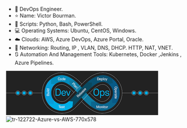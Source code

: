 - 🌌 DevOps Engineer.
- ⭐ Name: Victor Bourman.
- 🔧 Scripts: Python, Bash, PowerShell.
- 💻 Operating Systems: Ubuntu, CentOS, Windows.
- ☁️ Clouds: AWS, Azure DevOps, Azure Portal, Oracle.
- 📡 Networking: Routing, IP , VLAN, DNS, DHCP. HTTP, NAT, VNET.
- 🔃 Automation And Management Tools: Kubernetes, Docker ,Jenkins , Azure Pipelines.


![I am GitHub Readme Generator's creator](https://github.com/bourman/bourman/blob/main/images.png?raw=true) ![tr-122722-Azure-vs-AWS-770x578](https://github.com/bourman/bourman/assets/68653187/e9c23007-5a61-41df-aafd-e96e3dcbc110)

<!---
bourman/bourman is a ✨ special ✨ repository because its `README.md` (this file) appears on your GitHub profile.
You can click the Preview link to take a look at your changes.
--->
